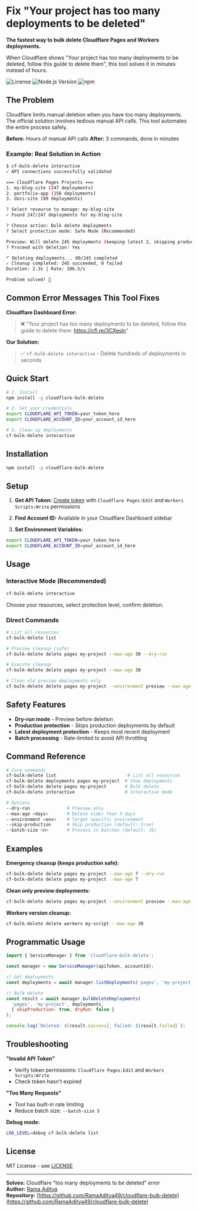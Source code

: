 # Fix "Your project has too many deployments to be deleted"

**The fastest way to bulk delete Cloudflare Pages and Workers deployments.**

When Cloudflare shows "Your project has too many deployments to be deleted, follow this guide to delete them", this tool solves it in minutes instead of hours.

![License](https://img.shields.io/badge/license-MIT-blue.svg)
![Node.js Version](https://img.shields.io/badge/node-%3E%3D16.0.0-green.svg)
![npm](https://img.shields.io/npm/v/cloudflare-bulk-delete)

## The Problem

Cloudflare limits manual deletion when you have too many deployments. The official solution involves tedious manual API calls. This tool automates the entire process safely.

**Before:** Hours of manual API calls
**After:** 3 commands, done in minutes

### Example: Real Solution in Action

```bash
$ cf-bulk-delete interactive
✓ API connections successfully validated

=== Cloudflare Pages Projects ===
1. my-blog-site (247 deployments)
2. portfolio-app (156 deployments)
3. docs-site (89 deployments)

? Select resource to manage: my-blog-site
✓ Found 247/247 deployments for my-blog-site

? Choose action: Bulk delete deployments
? Select protection mode: Safe Mode (Recommended)

Preview: Will delete 245 deployments (keeping latest 2, skipping production)
? Proceed with deletion? Yes

⠋ Deleting deployments... 89/245 completed
✓ Cleanup completed: 245 succeeded, 0 failed
Duration: 2.3s | Rate: 106.5/s

Problem solved! 🎉
```

## Common Error Messages This Tool Fixes

**Cloudflare Dashboard Error:**
> ❌ "Your project has too many deployments to be deleted, follow this guide to delete them: https://cfl.re/3CXesln"

**Our Solution:**
> ✅ `cf-bulk-delete interactive` - Delete hundreds of deployments in seconds

## Quick Start

```bash
# 1. Install
npm install -g cloudflare-bulk-delete

# 2. Set your credentials
export CLOUDFLARE_API_TOKEN=your_token_here
export CLOUDFLARE_ACCOUNT_ID=your_account_id_here

# 3. Clean up deployments
cf-bulk-delete interactive
```

## Installation

```bash
npm install -g cloudflare-bulk-delete
```

## Setup

1. **Get API Token:** [Create token](https://dash.cloudflare.com/profile/api-tokens) with `Cloudflare Pages:Edit` and `Workers Scripts:Write` permissions

2. **Find Account ID:** Available in your Cloudflare Dashboard sidebar

3. **Set Environment Variables:**
```bash
export CLOUDFLARE_API_TOKEN=your_token_here  
export CLOUDFLARE_ACCOUNT_ID=your_account_id_here
```

## Usage

### Interactive Mode (Recommended)
```bash
cf-bulk-delete interactive
```
Choose your resources, select protection level, confirm deletion.

### Direct Commands
```bash
# List all resources
cf-bulk-delete list

# Preview cleanup (safe)
cf-bulk-delete delete pages my-project --max-age 30 --dry-run

# Execute cleanup
cf-bulk-delete delete pages my-project --max-age 30

# Clean old preview deployments only
cf-bulk-delete delete pages my-project --environment preview --max-age 7
```

## Safety Features

- **Dry-run mode** - Preview before deletion
- **Production protection** - Skips production deployments by default
- **Latest deployment protection** - Keeps most recent deployment
- **Batch processing** - Rate-limited to avoid API throttling

## Command Reference

```bash
# Core commands
cf-bulk-delete list                           # List all resources
cf-bulk-delete deployments pages my-project  # Show deployments
cf-bulk-delete delete pages my-project       # Bulk delete
cf-bulk-delete interactive                   # Interactive mode

# Options
--dry-run              # Preview only
--max-age <days>       # Delete older than X days
--environment <env>    # Target specific environment
--skip-production      # Skip production (default: true)
--batch-size <n>       # Process in batches (default: 10)
```

## Examples

**Emergency cleanup (keeps production safe):**
```bash
cf-bulk-delete delete pages my-project --max-age 7 --dry-run
cf-bulk-delete delete pages my-project --max-age 7
```

**Clean only preview deployments:**
```bash
cf-bulk-delete delete pages my-project --environment preview --max-age 1
```

**Workers version cleanup:**
```bash
cf-bulk-delete delete workers my-script --max-age 30
```

## Programmatic Usage

```javascript
import { ServiceManager } from 'cloudflare-bulk-delete';

const manager = new ServiceManager(apiToken, accountId);

// Get deployments
const deployments = await manager.listDeployments('pages', 'my-project');

// Bulk delete
const result = await manager.bulkDeleteDeployments(
  'pages', 'my-project', deployments, 
  { skipProduction: true, dryRun: false }
);

console.log(`Deleted: ${result.success}, Failed: ${result.failed}`);
```

## Troubleshooting

**"Invalid API Token"**  
- Verify token permissions: `Cloudflare Pages:Edit` and `Workers Scripts:Write`
- Check token hasn't expired

**"Too Many Requests"**  
- Tool has built-in rate limiting
- Reduce batch size: `--batch-size 5`

**Debug mode:**
```bash
LOG_LEVEL=debug cf-bulk-delete list
```

## License

MIT License - see [LICENSE](LICENSE)

---

**Solves:** Cloudflare "too many deployments to be deleted" error  
**Author:** [Rama Aditya](https://github.com/RamaAditya49)  
**Repository:** [https://github.com/RamaAditya49/cloudflare-bulk-delete](https://github.com/RamaAditya49/cloudflare-bulk-delete)